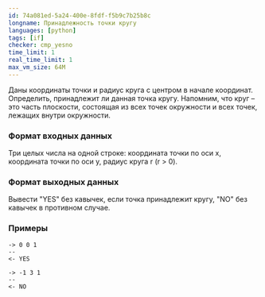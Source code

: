```yaml
---
id: 74a081ed-5a24-400e-8fdf-f5b9c7b25b8c
longname: Принадлежность точки кругу
languages: [python]
tags: [if]
checker: cmp_yesno
time_limit: 1
real_time_limit: 1
max_vm_size: 64M
---
```



Даны координаты точки и радиус круга с центром в начале координат.
Определить, принадлежит ли данная точка кругу.
Напомним, что круг – это часть плоскости, состоящая из всех точек окружности и всех точек, лежащих внутри окружности.

### Формат входных данных

Три целых числа на одной строке: координата точки по оси x, координата точки по оси y, радиус круга r (r > 0).


### Формат выходных данных

Вывести "YES" без кавычек, если точка принадлежит кругу, "NO" без кавычек в противном случае. 

### Примеры

```
-> 0 0 1
--
<- YES
```

```
-> -1 3 1
--
<- NO
```
